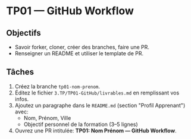 
# TP01 — GitHub Workflow

## Objectifs
- Savoir forker, cloner, créer des branches, faire une PR.
- Renseigner un README et utiliser le template de PR.

## Tâches
1) Créez la branche `tp01-nom-prenom`.
2) Éditez le fichier `3.TP/TP01-GitHub/livrables.md` en remplissant vos infos.
3) Ajoutez un paragraphe dans le `README.md` (section "Profil Apprenant") avec:
   - Nom, Prénom, Ville
   - Objectif personnel de la formation (3–5 lignes)
4) Ouvrez une PR intitulée: **TP01: Nom Prénom — GitHub Workflow**.
